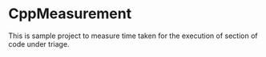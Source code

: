 # CppMeasurement

This is sample project to measure time taken for the execution of section of code under triage.
